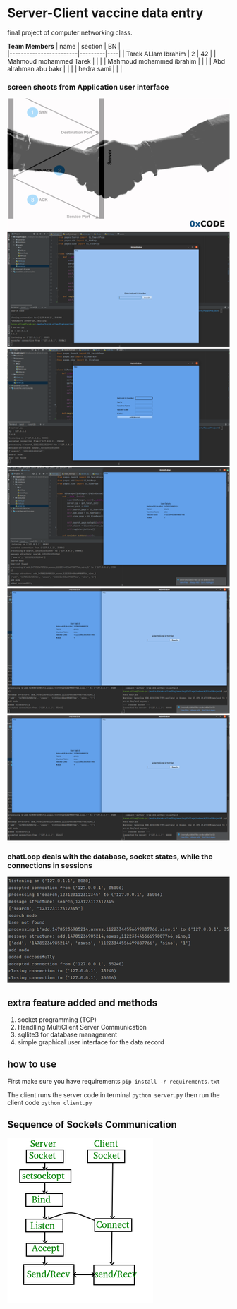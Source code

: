 # Server-Client  vaccine data entry

final project of computer networking class.

**Team Members**
| name | section | BN |   
|------------------------|---------|----| | Tarek ALlam Ibrahim | 2 | 42 | | Mahmoud mohammed Tarek | | | | Mahmoud
mohammed ibrahim | | | | Abd alrahman abu bakr | | | | hedra sami | | |

### screen shoots from Application user interface

![intiate connection](resources/hand-shake.png)
![Home Page](resources/Landing-page.png)
![New record](resources/create-record.png)
![View saved record ](resources/record-added.png)
![New connection accepted](resources/multi-tcp-conection.png)
![database record ](resources/multi-tcp-conection.png)

### chatLoop deals with the database, socket states, while the connections in sessions

![Server History log](resources/all-server-logs.png)

## extra feature added and methods

1. socket programming (TCP)
2. Handlling MultiClient Server Communication
3. sqllite3 for database management
4. simple graphical user interface for the data record

## how to use

First make sure you have requirements `pip install -r requirements.txt`

The client runs the server code in terminal  `python server.py`
then run the client code `python client.py`

## Sequence of Sockets Communication

![Sockets communication diagram](resources/Socket_server.png)